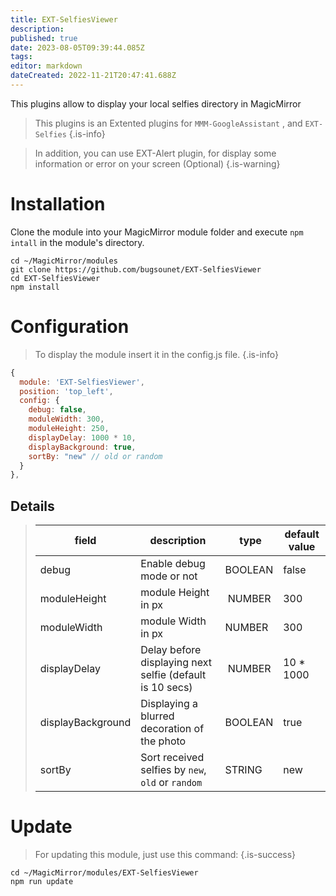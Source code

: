 ```yaml
---
title: EXT-SelfiesViewer
description: 
published: true
date: 2023-08-05T09:39:44.085Z
tags: 
editor: markdown
dateCreated: 2022-11-21T20:47:41.688Z
---
```


This plugins allow to display your local selfies directory in MagicMirror

> This plugins is an Extented plugins for `MMM-GoogleAssistant` , and `EXT-Selfies`
{.is-info}


> In addition, you can use EXT-Alert plugin, for display some information or error on your screen (Optional)
{.is-warning}

# Installation
Clone the module into your MagicMirror module folder and execute `npm intall` in the module's directory.
```
cd ~/MagicMirror/modules
git clone https://github.com/bugsounet/EXT-SelfiesViewer
cd EXT-SelfiesViewer
npm install
```

# Configuration
> To display the module insert it in the config.js file.
{.is-info}


```js
{
  module: 'EXT-SelfiesViewer',
  position: 'top_left',
  config: {
    debug: false,
    moduleWidth: 300,
    moduleHeight: 250,
    displayDelay: 1000 * 10,
    displayBackground: true,
    sortBy: "new" // old or random
  }
},
```

## Details

> |field | description | type | default value
> |---|---|---|---
> |debug | Enable debug mode or not | BOOLEAN | false
> |moduleHeight | module Height in px | NUMBER | 300
> |moduleWidth | module Width in px | NUMBER | 300
> |displayDelay | Delay before displaying next selfie (default is 10 secs) | NUMBER | 10 * 1000
> |displayBackground | Displaying a blurred decoration of the photo | BOOLEAN | true
> |sortBy | Sort received selfies by `new`, `old` or `random` | STRING | new

# Update
> For updating this module, just use this command:
{.is-success}

```
cd ~/MagicMirror/modules/EXT-SelfiesViewer
npm run update
```
